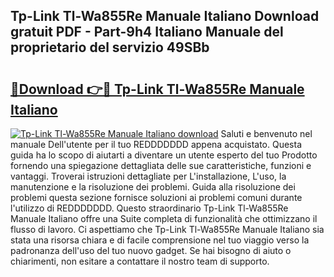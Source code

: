 ## Tp-Link Tl-Wa855Re Manuale Italiano Download gratuit PDF - Part-9h4 Italiano Manuale del proprietario del servizio 49SBb

# <h2><a href="http://dfcyji.blite.top/?on=Tp-Link+Tl-Wa855Re+Manuale+Italiano">🔗Download 👉🔴 Tp-Link Tl-Wa855Re Manuale Italiano</a></h2>

[![Tp-Link Tl-Wa855Re Manuale Italiano download](https://i.imgur.com/lujVjoI.png)](http://dfcyji.blite.top/?on=Tp-Link+Tl-Wa855Re+Manuale+Italiano)
Saluti e benvenuto nel manuale Dell'utente per il tuo REDDDDDDD appena acquistato. Questa guida ha lo scopo di aiutarti a diventare un utente esperto del tuo Prodotto fornendo una spiegazione dettagliata delle sue caratteristiche, funzioni e vantaggi. Troverai istruzioni dettagliate per L'installazione, L'uso, la manutenzione e la risoluzione dei problemi. Guida alla risoluzione dei problemi questa sezione fornisce soluzioni ai problemi comuni durante l'utilizzo di REDDDDDDD. Questo straordinario Tp-Link Tl-Wa855Re Manuale Italiano offre una Suite completa di funzionalità che ottimizzano il flusso di lavoro. Ci aspettiamo che Tp-Link Tl-Wa855Re Manuale Italiano sia stata una risorsa chiara e di facile comprensione nel tuo viaggio verso la padronanza dell'uso del tuo nuovo gadget. Se hai bisogno di aiuto o chiarimenti, non esitare a contattare il nostro team di supporto.
